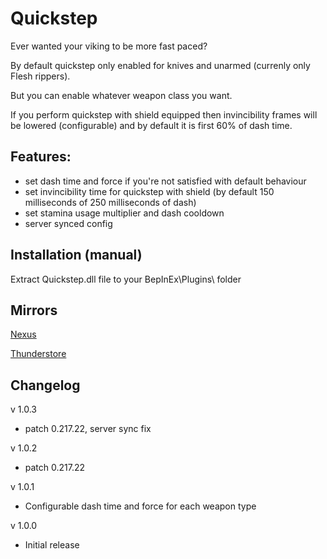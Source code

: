 # Quickstep
Ever wanted your viking to be more fast paced?

By default quickstep only enabled for knives and unarmed (currenly only Flesh rippers).

But you can enable whatever weapon class you want.

If you perform quickstep with shield equipped then invincibility frames will be lowered (configurable) and by default it is first 60% of dash time.

## Features:
* set dash time and force if you're not satisfied with default behaviour
* set invincibility time for quickstep with shield (by default 150 milliseconds of 250 milliseconds of dash)
* set stamina usage multiplier and dash cooldown
* server synced config

## Installation (manual)
Extract Quickstep.dll file to your BepInEx\Plugins\ folder

## Mirrors
[Nexus](https://www.nexusmods.com/valheim/mods/2547)

[Thunderstore](https://valheim.thunderstore.io/package/shudnal/Quickstep/)

## Changelog

v 1.0.3
* patch 0.217.22, server sync fix

v 1.0.2
* patch 0.217.22

v 1.0.1
* Configurable dash time and force for each weapon type

v 1.0.0
* Initial release